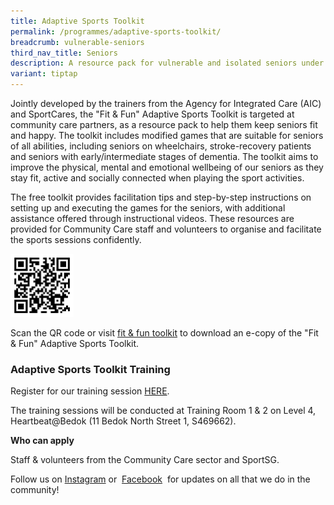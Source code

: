 ```yaml
---
title: Adaptive Sports Toolkit
permalink: /programmes/adaptive-sports-toolkit/
breadcrumb: vulnerable-seniors
third_nav_title: Seniors
description: A resource pack for vulnerable and isolated seniors under SportCares.
variant: tiptap
---
```

<p>Jointly developed by the trainers from the Agency for Integrated Care
(AIC) and SportCares, the "Fit &amp; Fun" Adaptive Sports Toolkit is targeted
at community care partners, as a resource pack to help them keep seniors
fit and happy. The toolkit includes modified games that are suitable for
seniors of all abilities, including seniors on wheelchairs, stroke-recovery
patients and seniors with early/intermediate stages of dementia. The toolkit
aims to improve the physical, mental and emotional wellbeing of our seniors
as they stay fit, active and socially connected when playing the sport
activities.</p>
<p>The free toolkit provides facilitation tips and step-by-step instructions
on setting up and executing the games for the seniors, with additional
assistance offered through instructional videos. These resources are provided
for Community Care staff and volunteers to organise and facilitate the
sports sessions confidently.</p>
<div class="isomer-image-wrapper">
<img style="width: 20%;" height="auto" width="100%" alt="" src="/images/fitandfunadaptivesportstoolkit_resized.png">
</div>
<p>Scan the QR code or visit <a href="https://for.sg/fit-fun-toolkit" rel="noopener noreferrer nofollow" target="_blank">fit &amp; fun toolkit</a> to download
an e-copy of the "Fit &amp; Fun" Adaptive Sports Toolkit.</p>
<h3>Adaptive Sports Toolkit Training</h3>
<p>Register for our training session <a href="https://go.gov.sg/sportcares-ast-training-2022" rel="noopener noreferrer nofollow" target="_blank">HERE</a>.</p>
<p>The training sessions will be conducted at Training Room 1 &amp; 2 on
Level 4, Heartbeat@Bedok (11 Bedok North Street 1, S469662).</p>
<p><strong>Who can apply</strong>
</p>
<p>Staff &amp; volunteers from the Community Care sector and SportSG.</p>
<p>Follow us on&nbsp;<a href="https://www.instagram.com/sportcares/" rel="noopener noreferrer nofollow" target="_blank">Instagram</a>&nbsp;or&nbsp;
<a href="https://www.facebook.com/SportCaresSG" rel="noopener noreferrer nofollow" target="_blank">Facebook</a>&nbsp; for updates on all that we do in the community!</p>